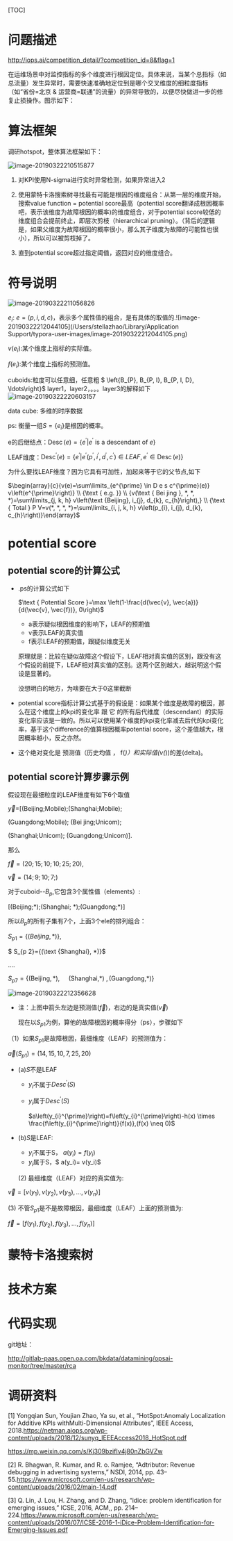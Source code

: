 [TOC]

# 问题描述

<http://iops.ai/competition_detail/?competition_id=8&flag=1>


在运维场景中对监控指标的多个维度进行根因定位。具体来说，当某个总指标（如总流量）发生异常时，需要快速准确地定位到是哪个交叉维度的细粒度指标（如“省份=北京 & 运营商=联通”的流量）的异常导致的，以便尽快做进一步的修复止损操作。图示如下：

# 算法框架



调研hotspot，整体算法框架如下：

![image-20190322210515877](/Users/stellazhao/EasyML_BOOK/_image/image-20190322210515877.png)


1. 对KPI使用N-sigma进行实时异常检测，如果异常进入2

2. 使用蒙特卡洛搜索树寻找最有可能是根因的维度组合：从第一层的维度开始，搜索value function = potential score最高（potential score翻译成根因概率吧，表示该维度为故障根因的概率)的维度组合，对于potential score较低的维度组合会提前终止，即层次剪枝（hierarchical pruning）。（背后的逻辑是，如果父维度为故障根因的概率很小，那么其子维度为故障的可能性也很小），所以可以被剪枝掉了。
3. 直到potential score超过指定阈值，返回对应的维度组合。




# 符号说明

![image-20190322211056826](/Users/stellazhao/EasyML_BOOK/_image/image-20190322211056826.png)



$e_i$: $e=(p, i, d, c) ​$，表示多个属性值的组合，是有具体的取值的.![image-20190322212044105](/Users/stellazhao/Library/Application Support/typora-user-images/image-20190322212044105.png)

$v(e_i)​$:某个维度上指标的实际值。

$f(e_i)​$:某个维度上指标的预测值。

cuboids:粒度可以任意细，任意粗  $ \left\{B_{P}, B_{P, I}, B_{P, I, D}, \ldots\right\}​$
layer1，layer2，。。。layer3的解释如下
![image-20190322220603157](/Users/stellazhao/EasyML_BOOK/_image/image-20190322220603157.png)



data cube: 多维的时序数据

ps: 衡量一组$S=\{e_i\}$是根因的概率。

e的后继结点：$\operatorname{Desc}(e)=\left\{e^{\prime} | e^{\prime} \text { is a descendant of } e\right\}​$

LEAF维度：$\operatorname{Desc}^{\prime} (e)=\left\{e^{\prime} | e^{\prime}  \left(p^{\prime},i^{\prime}, d^{\prime}, c^{\prime}\right) \in L E A F, e^{\prime} \in \operatorname{Desc}(e) \right\}​$

为什么要找LEAF维度？因为它具有可加性，加起来等于它的父节点,如下

$\begin{array}{c}{v(e)=\sum\limits_{e^{\prime} \in D e s c^{\prime}(e)} v\left(e^{\prime}\right)} \\ {\text { e.g. }} \\ {v(\text { Bei jing }, *, *, *)=\sum\limits_{j, k, h} v\left(\text {Beijing}, i_{j}, d_{k}, c_{h}\right),} \\ {\text { Total } P V=v(*, *, *, *)=\sum\limits_{i, j, k, h} v\left(p_{i}, i_{j}, d_{k}, c_{h}\right)}\end{array}​$




# potential score 

##  potential score的计算公式

- .ps的计算公式如下

  $\text { Potential Score }=\max \left(1-\frac{d(\vec{v}, \vec{a})}{d(\vec{v}, \vec{f})}, 0\right)​$

  - a表示疑似根因维度的影响下，LEAF的预期值
  - v表示LEAF的真实值
  - f表示LEAF的预期值，跟疑似维度无关

  原理就是：比较在疑似故障这个假设下，LEAF相对真实值的区别，跟没有这个假设的前提下，LEAF相对真实值的区别。这两个区别越大，越说明这个假设是显著的。

  没想明白的地方，为啥要在大于0这里截断

- potential score指标计算公式基于的假设是：如果某个维度是故障的根因，那么在这个维度上的kpi的变化率 跟 它 的所有后代维度（descendant）的实际变化率应该是一致的。所以可以使用某个维度的kpi变化率减去后代的kpi变化率，基于这个difference的值算根因概率potential score，这个差值越大，根因概率越小，反之亦然。

- 这个绝对变化是 预测值（历史均值 ， f(*)）和实际值(v(*))的差(delta)。

## potential score计算步骤示例



假设现在最细粒度的LEAF维度有如下6个取值

$\vec{y}$=[(Beijing;Mobile);(Shanghai;Mobile);

(Guangdong;Mobile); (Bei jing;Unicom);

 (Shanghai;Unicom); (Guangdong;Unicom)].

那么

 $\vec f = (20;15;10;10;25;20)$, 

$\vec v= (14;9;10;7;)​$

对于cuboid--$B_p​$,它包含3个属性值（elements）:

[(Beijing;\*);(Shanghai; \*);(Guangdong;*)]

所以$B_p​$的所有子集有7个，上面3个ele的排列组合：

$S_{p 1}=\{(B e i j i n g, *)\}$,

$ S_{p 2}=\{(\text {Shanghai}, *)\}$

....

$S_{p 7}=\{(\text {Beijing}, *), \quad \text { (Shanghai,*) },(\text {Guangdong,*}) \}$

![image-20190322212356628](/Users/stellazhao/EasyML_BOOK/_image/image-20190322212356628.png)

- 注：上图中箭头左边是预测值($\vec{f}$)，右边的是真实值($\vec v$)

  现在以$S_{p1}$为例，算他的故障根因的概率得分（ps），步骤如下

（1）如果$S_{p1}​$是故障根因，最细维度（LEAF）的预测值为：

$\vec{a}\left(S_{p 1}\right)=(14,15,10,7,25,20)​$

- (a)$S​$不是LEAF

  - $y_i​$ 不属于$D e s c^{\prime}(S)​$

  - $y_i​$ 属于$D e s c^{\prime}(S)​$

    $a\left(y_{i}^{\prime}\right)=f\left(y_{i}^{\prime}\right)-h(x) \times \frac{f\left(y_{i}^{\prime}\right)}{f(x)},(f(x) \neq 0)$

- (b)$S$是LEAF:

  - $y_i​$ 不属于S， $a(y_i)= f(y_i)​$
  - $y_i​$ 属于S，$ a(y_i)= v(y_i)​$

   (2) 最细维度（LEAF）对应的真实值为:

$\vec{v}=\left[v\left(y_{1}\right), v\left(y_{2}\right), v\left(y_{3}\right), \ldots, v\left(y_{n}\right)\right]​$

  (3) 不管$S_{p1}​$是不是故障根因，最细维度（LEAF）上面的预测值为:

$\vec{f}=\left[f\left(y_{1}\right), f\left(y_{2}\right), f\left(y_{3}\right), \ldots, f\left(y_{n}\right)\right]​$



# 蒙特卡洛搜索树



















































































































# 技术方案

# 代码实现

git地址：

http://gitlab-paas.open.oa.com/bkdata/datamining/opsai-monitor/tree/master/rca





# 调研资料

[1] Yongqian Sun, Youjian Zhao, Ya su, et al., “HotSpot:Anomaly Localization for Additive KPIs withMulti-Dimensional Attributes”, IEEE Access, 2018.<https://netman.aiops.org/wp-content/uploads/2018/12/sunyq_IEEEAccess2018_HotSpot.pdf>

https://mp.weixin.qq.com/s/Kj309bzifIv4j80nZbGVZw

[2] R. Bhagwan, R. Kumar, and R. o. Ramjee, “Adtributor: Revenue debugging in advertising systems,” NSDI, 2014, pp. 43–55.<https://www.microsoft.com/en-us/research/wp-content/uploads/2016/02/main-14.pdf>

[3] Q. Lin, J. Lou, H. Zhang, and D. Zhang, “idice: problem identification for emerging issues,” ICSE, 2016, ACM,, pp. 214–224.<https://www.microsoft.com/en-us/research/wp-content/uploads/2016/07/ICSE-2016-1-iDice-Problem-Identification-for-Emerging-Issues.pdf>



































